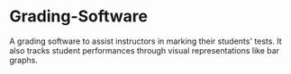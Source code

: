 # Grading-Software
A grading software to assist instructors in marking their students' tests. It also tracks student performances through visual representations like bar graphs.
